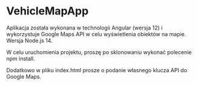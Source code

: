 # VehicleMapApp

Aplikacja została wykonana w technologii Angular (wersja 12) i wykorzystuje Google Maps API w celu wyświetlenia obiektów na mapie.
Wersja Node.js 14.

W celu uruchomienia projektu, proszę po sklonowaniu wykonać polecenie npm install.

Dodatkowo w pliku index.html prosze o podanie własnego klucza API do Google Maps.

